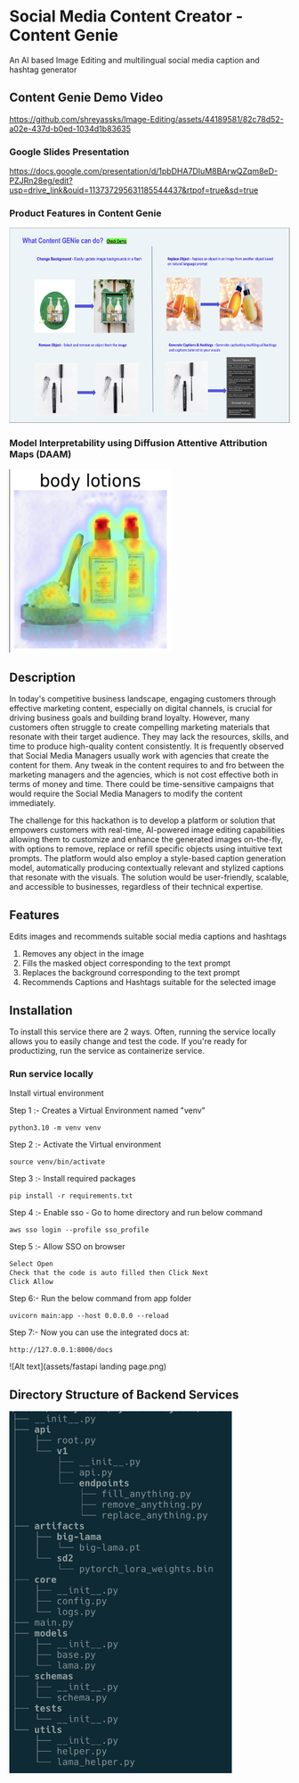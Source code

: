 # Social Media Content Creator - Content Genie
An AI based Image Editing and multilingual social media caption and hashtag generator

## Content Genie Demo Video 
https://github.com/shreyassks/Image-Editing/assets/44189581/82c78d52-a02e-437d-b0ed-1034d1b83635

### Google Slides Presentation
https://docs.google.com/presentation/d/1pbDHA7DIuM8BArwQZqm8eD-PZJRn28eg/edit?usp=drive_link&ouid=113737295631185544437&rtpof=true&sd=true

### Product Features in Content Genie
<img alt="capabilities.png" height="350" src="assets/capabilities.png" title="Features in Content Genie" width="512"/>

### Model Interpretability using Diffusion Attentive Attribution Maps (DAAM)
<img alt="heatmap.png" height="329" src="assets/heatmap.png" title="Interpretability of Stable Diffusion" width="290"/>

## Description
In today's competitive business landscape, engaging customers through effective marketing content, especially on digital channels, is crucial for driving business goals and building brand loyalty. However, many customers often struggle to create compelling marketing materials that resonate with their target audience. They may lack the resources, skills, and time to produce high-quality content consistently. It is frequently observed that Social Media  Managers usually work with agencies that create the content for them. Any tweak in the content requires to and fro between the marketing managers and the agencies, which is not cost effective both in terms of money and time. There could be time-sensitive campaigns that would require the Social Media Managers to modify the content immediately.

The challenge for this hackathon is to develop a platform or solution that empowers customers with real-time, AI-powered image editing capabilities allowing them to customize and enhance the generated images on-the-fly, with options to remove, replace or refill specific objects using intuitive text prompts. The platform would also employ a style-based caption generation model, automatically producing contextually relevant and stylized captions that resonate with the visuals. The solution would be user-friendly, scalable, and accessible to businesses, regardless of their technical expertise.


## Features
Edits images and recommends suitable social media captions and hashtags
1. Removes any object in the image
2. Fills the masked object corresponding to the text prompt 
3. Replaces the background corresponding to the text prompt
4. Recommends Captions and Hashtags suitable for the selected image


## Installation
To install this service there are 2 ways. Often, running the service locally allows you to easily change and test the code. If you're ready for productizing, run the service as containerize service.

### Run service locally
Install virtual environment

Step 1 :- Creates a Virtual Environment named "venv"
```commandline
python3.10 -m venv venv
```
Step 2 :- Activate the Virtual environment
```commandline
source venv/bin/activate
```
Step 3 :- Install required packages 
```commandline
pip install -r requirements.txt
```
Step 4 :- Enable sso - Go to home directory and run below command
```commandline
aws sso login --profile sso_profile
```
Step 5 :- Allow SSO on browser
``` 
Select Open
Check that the code is auto filled then Click Next 
Click Allow
```
Step 6:- Run the below command from app folder
```commandline
uvicorn main:app --host 0.0.0.0 --reload
```
Step 7:- Now you can use the integrated docs at:
```commandline
http://127.0.0.1:8000/docs
```
![Alt text](assets/fastapi landing page.png)

## Directory Structure of Backend Services
<img src="assets/directory structure.png" width="400">
